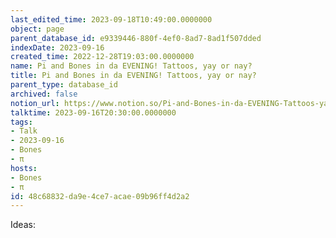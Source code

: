 ```yaml
---
last_edited_time: 2023-09-18T10:49:00.0000000
object: page
parent_database_id: e9339446-880f-4ef0-8ad7-8ad1f507dded
indexDate: 2023-09-16
created_time: 2022-12-28T19:03:00.0000000
name: Pi and Bones in da EVENING! Tattoos, yay or nay?
title: Pi and Bones in da EVENING! Tattoos, yay or nay?
parent_type: database_id
archived: false
notion_url: https://www.notion.so/Pi-and-Bones-in-da-EVENING-Tattoos-yay-or-nay-48c68832da9e4ce7acae09b96ff4d2a2
talktime: 2023-09-16T20:30:00.0000000
tags:
- Talk
- 2023-09-16
- Bones
- π
hosts:
- Bones
- π
id: 48c68832-da9e-4ce7-acae-09b96ff4d2a2
---
```


Ideas:
























